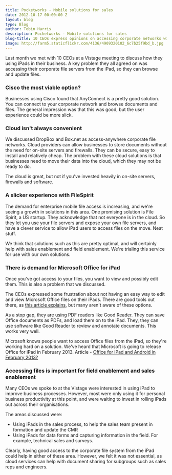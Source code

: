 ```yaml
---
title: Pocketworks - Mobile solutions for sales
date: 2012-10-17 00:00:00 Z
layout: blog
type: Blog
author: Tobin Harris
description: Pocketworks - Mobile solutions for sales
blog-title: 10 CEOs express opinions on accessing corporate networks with iPad
image: http://farm5.staticflickr.com/4136/4909320102_6c7b25f9bd_b.jpg
---
```


Last month we met with 10 CEOs at a Vistage meeting to discuss how they using iPads in their business. A key problem they all agreed on was accessing their corporate file servers from the iPad, so they can browse and update files.

<!--more-->

### Cisco the most viable option?

Businesses using Cisco found that AnyConnect is a pretty good solution. You can connect to your corporate network and browse documents and files. The general impression was that this was good, but the user experience could be more slick.

### Cloud isn't always convenient

We discussed DropBox and Box.net as access-anywhere corporate file networks. Cloud providers can allow businesses to store documents without the need for on-site servers and firewalls. They can be secure, easy to install and relatively cheap.  The problem with these cloud solutions is that businesses need to move their data into the cloud, which they may not be ready to do.

The cloud is great, but not if you've invested heavily in on-site servers, firewalls and software.

### A slicker experience with FileSpirit

The demand for enterprise mobile file access is increasing, and we're seeing a growth in solutions in this area. One promising solution is File Spirit, a US startup. They acknowledge that not everyone is in the cloud. So they let you use your file servers and expose your own file servers, and have a clever service to allow iPad users to access files on the move. Neat stuff.

We think that solutions such as this are pretty optimal, and will certainly help with sales enablement and field enablement. We're trialing this service for use with our own solutions.

### There is demand for Microsoft Office for iPad

Once you've got access to your files, you want to view and possibly edit them. This is also a problem that we discussed.

The CEOs expressed some frustration about not having an easy way to edit and view Microsoft Office files on their iPads. There are good tools out there, as [this article explains](http://www.macworld.com/article/1168325/editing_excel_files_on_an_ipad.html), but many aren't aware of these options.

As a stop gap, they are using PDF readers like Good Reader. They can save Office documents as PDFs, and load them on to the iPad. They, they can use software like Good Reader to review and annotate documents. This works very well.

Microsoft knows people want to access Office files from the iPad, so they're working hard on a solution. We've heard that Microsoft is going to release Office for iPad in February 2013. Article - [Office for iPad and Android in February 2013?](http://www.theverge.com/2012/10/10/3483076/office-for-ipad-ios-android-2013)

### Accessing files is important for field enablement and sales enablement

Many CEOs we spoke to at the Vistage were interested in using iPad to improve business processes. However, most were only using it for personal business productivity at this point, and were waiting to invest in rolling iPads out across their organisations.

The areas discussed were:

* Using iPads in the sales process, to help the sales team present in formation and update the CMR
* Using iPads for data forms and capturing information in the field. For example, technical sales and surveys.

Clearly, having good access to the corporate file system from the iPad could help in either of these area. However, we felt it was not essential, as cloud services can help with document sharing for subgroups such as sales reps and engineers.


